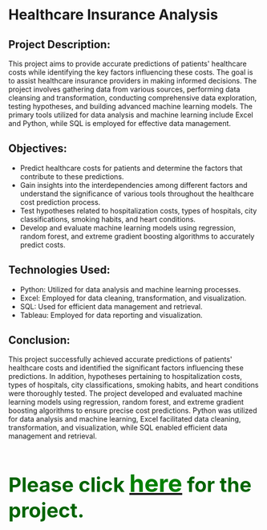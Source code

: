 <!DOCTYPE html>
<html>
<head>
 
</head>
<body>
  <h1>Healthcare Insurance Analysis</h1>

  <h2>Project Description:</h2>
  <p>
    This project aims to provide accurate predictions of patients' healthcare costs while identifying the key factors influencing these costs.
    The goal is to assist healthcare insurance providers in making informed decisions. The project involves gathering data from various sources,
    performing data cleansing and transformation, conducting comprehensive data exploration, testing hypotheses, and building advanced machine
    learning models. The primary tools utilized for data analysis and machine learning include Excel and Python, while SQL is employed for
    effective data management.
  </p>

  <h2>Objectives:</h2>
  <ul>
    <li>Predict healthcare costs for patients and determine the factors that contribute to these predictions.</li>
    <li>Gain insights into the interdependencies among different factors and understand the significance of various tools throughout the healthcare cost prediction process.</li>
    <li>Test hypotheses related to hospitalization costs, types of hospitals, city classifications, smoking habits, and heart conditions.</li>
    <li>Develop and evaluate machine learning models using regression, random forest, and extreme gradient boosting algorithms to accurately predict costs.</li>
  </ul>

  <h2>Technologies Used:</h2>
  <ul>
    <li>Python: Utilized for data analysis and machine learning processes.</li>
    <li>Excel: Employed for data cleaning, transformation, and visualization.</li>
    <li>SQL: Used for efficient data management and retrieval.</li>
    <li>Tableau: Employed for data reporting and visualization.</li>
  </ul>

  <h2>Conclusion:</h2>
  <p>
    This project successfully achieved accurate predictions of patients' healthcare costs and identified the significant factors influencing these predictions.
    In addition, hypotheses pertaining to hospitalization costs, types of hospitals, city classifications, smoking habits, and heart conditions were thoroughly tested.
    The project developed and evaluated machine learning models using regression, random forest, and extreme gradient boosting algorithms to ensure precise cost predictions.
    Python was utilized for data analysis and machine learning, Excel facilitated data cleaning, transformation, and visualization, while SQL enabled efficient data management and retrieval.
  </p>
  <div class="section">
      <h2 class="section-heading" style="font-size: 40px; font-weight: bold; color: #006400;">Please click <a href="https://notebooksharing.space/view/42cf6d97d5b75dfd691501c0cdc57700d3fbea79a287a57e52f0a73d8251d6fd#displayOptions="><font size=10 color=green>here</font></a> for the project.</h2>
    </div>
</body>
</html>
